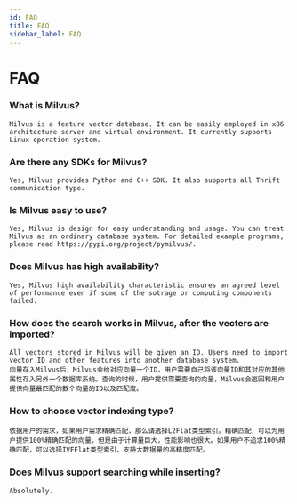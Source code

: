 ```yaml
---
id: FAQ
title: FAQ
sidebar_label: FAQ
---
```


# FAQ

### What is Milvus?

    Milvus is a feature vector database. It can be easily employed in x86 architecture server and virtual environment. It currently supports Linux operation system. 
    
### Are there any SDKs for Milvus?

    Yes, Milvus provides Python and C++ SDK. It also supports all Thrift communication type.

### Is Milvus easy to use?

    Yes, Milvus is design for easy understanding and usage. You can treat Milvus as an ordinary database system. For detailed example programs, please read https://pypi.org/project/pymilvus/.

### Does Milvus has high availability?

    Yes, Milvus high availability characteristic ensures an agreed level of performance even if some of the sotrage or computing components failed. 

### How does the search works in Milvus, after the vecters are imported?

    All vectors stored in Milvus will be given an ID. Users need to import vector ID and other features into another database system.
    向量存入Milvus后，Milvus会给对应向量一个ID，用户需要自己将该向量ID和其对应的其他属性存入另外一个数据库系统。查询的时候，用户提供需要查询的向量，Milvus会返回和用户提供向量最匹配的数个向量的ID以及匹配度。

### How to choose vector indexing type?

    依据用户的需求，如果用户需求精确匹配，那么请选择L2Flat类型索引。精确匹配，可以为用户提供100%精确匹配的向量，但是由于计算量巨大，性能影响也很大。如果用户不追求100%精确匹配，可以选择IVFFlat类型索引，支持大数据量的高精度匹配。

### Does Milvus support searching while inserting?

    Absolutely. 
